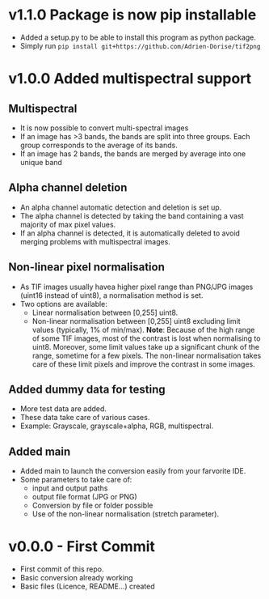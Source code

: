# v1.1.0 Package is now pip installable
- Added a setup.py to be able to install this program as python package.
- Simply run `pip install git+https://github.com/Adrien-Dorise/tif2png`

# v1.0.0 Added multispectral support

## Multispectral
- It is now possible to convert multi-spectral images
- If an image has >3 bands, the bands are split into three groups. Each group corresponds to the average of its bands.
- If an image has 2 bands, the bands are merged by average into one unique band

## Alpha channel deletion
- An alpha channel automatic detection and deletion is set up.
- The alpha channel is detected by taking the band containing a vast majority of max pixel values.
- If an alpha channel is detected, it is automatically deleted to avoid merging problems with multispectral images.

## Non-linear pixel normalisation
- As TIF images usually havea higher pixel range than PNG/JPG images (uint16 instead of uint8), a normalisation method is set.
- Two options are available:
  - Linear normalisation between [0,255] uint8.
  - Non-linear normalisation between [0,255] uint8 excluding limit values (typically, 1% of min/max).
**Note**: Because of the high range of some TIF images, most of the contrast is lost when normalising to uint8. Moreover, some limit values take up a significant chunk of the range, sometime for a few pixels. The non-linear normalisation takes care of these limit pixels and improve the contrast in some images.

## Added dummy data for testing
- More test data are added.
- These data take care of various cases.
- Example: Grayscale, grayscale+alpha, RGB, multispectral.  

## Added main
- Added main to launch the conversion easily from your farvorite IDE.
- Some parameters to take care of:
  - input and output paths
  - output file format (JPG or PNG)
  - Conversion by file or folder possible
  - Use of the non-linear normalisation (stretch parameter).   

# v0.0.0 - First Commit  
- First commit of this repo.
- Basic conversion already working 
- Basic files (Licence, README...) created